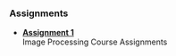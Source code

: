 ### Assignments  
-  [**Assignment 1**](https://github.com/neriabd/ImageProcessing)
<br> Image Processing Course Assignments
<br><br> 
